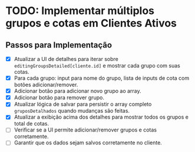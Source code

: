 # TODO: Implementar múltiplos grupos e cotas em Clientes Ativos

## Passos para Implementação

- [x] Atualizar a UI de detalhes para iterar sobre `editingGroupsDetailed[cliente.id]` e mostrar cada grupo com suas cotas.
- [x] Para cada grupo: input para nome do grupo, lista de inputs de cota com botões adicionar/remover.
- [x] Adicionar botão para adicionar novo grupo ao array.
- [x] Adicionar botão para remover grupo.
- [x] Atualizar lógica de salvar para persistir o array completo `gruposDetalhados` quando mudanças são feitas.
- [x] Atualizar a exibição acima dos detalhes para mostrar todos os grupos e total de cotas.
- [ ] Verificar se a UI permite adicionar/remover grupos e cotas corretamente.
- [ ] Garantir que os dados sejam salvos corretamente no cliente.
